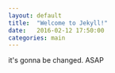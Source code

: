 ```yaml
---
layout: default
title:  "Welcome to Jekyll!"
date:   2016-02-12 17:50:00
categories: main
---
```

it's gonna be changed. ASAP